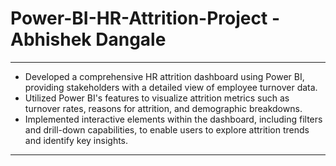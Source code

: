 # Power-BI-HR-Attrition-Project - Abhishek Dangale
---
- Developed a comprehensive HR attrition dashboard using Power BI, providing stakeholders with a detailed view of employee turnover data.
- Utilized Power BI's features to visualize attrition metrics such as turnover rates, reasons for attrition, and demographic breakdowns.
- Implemented interactive elements within the dashboard, including filters and drill-down capabilities, to enable users to explore attrition trends and identify key insights.
---
